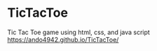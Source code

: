 # TicTacToe
Tic Tac Toe game using html, css, and java script
https://ando4942.github.io/TicTacToe/ 
